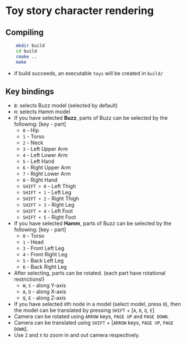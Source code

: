# Toy story character rendering

## Compiling
```bash
	mkdir build
	cd build
	cmake ..
	make
```
- if build succeeds, an executable `toys` will be created in `build/`

## Key bindings
- `B`: selects Buzz model (selected by default)
- `H`: selects Hamm model
- If you have selected **Buzz**, parts of Buzz can be selected by the following: [key - part]
    - `0` - Hip
    - `1` - Torso
    - `2` - Neck
    - `3` - Left Upper Arm
    - `4` - Left Lower Arm
    - `5` - Left Hand
    - `6` - Right Upper Arm
    - `7` - Right Lower Arm
    - `8` - Right Hand
    - `SHIFT + 0` - Left Thigh
    - `SHIFT + 1` - Left Leg
    - `SHIFT + 2` - Right Thigh
    - `SHIFT + 3` - Right Leg
    - `SHIFT + 4` - Left Foot
    - `SHIFT + 5` - Right Foot
- If you have selected **Hamm**, parts of Buzz can be selected by the following: [key - part]
    - `0` - Torso
    - `1` - Head
    - `3` - Front Left Leg
    - `4` - Front Right Leg
    - `5` - Back Left Leg
    - `6` - Back Right Leg
- After selecting, parts can be rotated. (each part have rotational restrictions!)
    - `W`, `S` - along Y-axis
    - `A`, `D` - along X-axis
    - `Q`, `E` - along Z-axis
- If you have selected `0`th node in a model (select model, press `0`), then the model can be translated by pressing `SHIFT` + [`A`, `D`, `Q`, `E`]
- Camera can be rotated using `ARROW` keys, `PAGE UP` and `PAGE DOWN`.
- Camera can be translated using `SHIFT` + [`ARROW` keys, `PAGE UP`, `PAGE DOWN`].
- Use `Z` and `X` to zoom in and out camera respectively.
